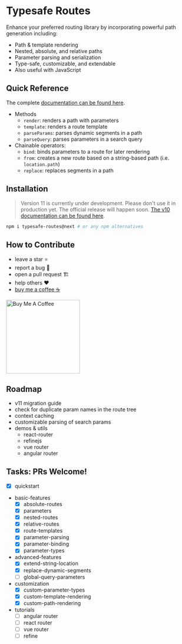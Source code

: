 # Typesafe Routes

Enhance your preferred routing library by incorporating powerful path generation including:

- Path & template rendering
- Nested, absolute, and relative paths
- Parameter parsing and serialization
- Type-safe, customizable, and extendable
- Also useful with JavaScript

## Quick Reference

The complete [documentation can be found here](https://kruschid.github.io/typesafe-routes).

- Methods
  - `render`: renders a path with parameters
  - `template`: renders a route template
  - `parseParams`: parses dynamic segments in a path
  - `parseQuery`: parses parameters in a search query
- Chainable operators:
  - `bind`: binds parameters to a route for later rendering
  - `from`: creates a new route based on a string-based path (i.e. `location.path`)
  - `replace`: replaces segments in a path
  
## Installation

> Version 11 is currently under development. Please don't use it in production yet. The official release will happen soon. [The v10 documentation can be found here](https://github.com/kruschid/typesafe-routes/tree/v10.0.6).

``` sh
npm i typesafe-routes@next # or any npm alternatives
```

## How to Contribute

- leave a star ⭐
- report a bug 🐞
- open a pull request 🏗️
- help others ❤️
- [buy me a coffee ☕](https://www.buymeacoffee.com/kruschid)
  
<a href="https://www.buymeacoffee.com/kruschid" target="_blank"><img width="200px" src="https://cdn.buymeacoffee.com/buttons/v2/default-orange.png" alt="Buy Me A Coffee" ></a>

## Roadmap

- v11 migration guide
- check for duplicate param names in the route tree
- context caching
- customizable parsing of search params 
- demos & utils
  - react-router
  - refinejs
  - vue router
  - angular router

## Tasks: PRs Welcome!

- [x] quickstart
- basic-features
  - [x] absolute-routes
  - [x] parameters
  - [x] nested-routes
  - [x] relative-routes
  - [x] route-templates
  - [x] parameter-parsing
  - [x] parameter-binding
  - [x] parameter-types
- advanced-features
  - [x] extend-string-location
  - [x] replace-dynamic-segments
  - [ ] global-query-parameters
- customization
  - [x] custom-parameter-types
  - [x] custom-template-rendering
  - [x] custom-path-rendering
- tutorials
  - [ ] angular router
  - [ ] react router
  - [ ] vue router
  - [ ] refine
